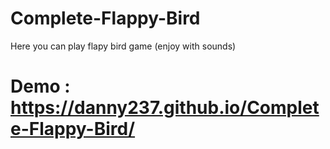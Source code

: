 # Complete-Flappy-Bird
Here you can play flapy bird game (enjoy with sounds)
# Demo : https://danny237.github.io/Complete-Flappy-Bird/

